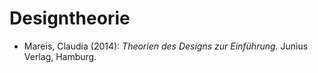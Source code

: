 # Designtheorie

- Mareis, Claudia (2014): *Theorien des Designs zur Einführung.* Junius Verlag, Hamburg.
